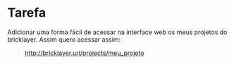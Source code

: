 # Tarefa
Adicionar uma forma fácil de acessar na interface web os meus projetos do bricklayer. Assim quero acessar assim:

> http://bricklayer.url/projects/meu_projeto
